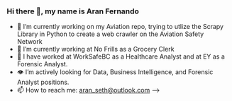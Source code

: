 ### Hi there 👋, my name is Aran Fernando

- 🔭 I’m currently working on my Aviation repo, trying to utlize the Scrapy Library in Python to create a web crawler on the Aviation Safety Network
- 🌱 I’m currently working at No Frills as a Grocery Clerk
- 💼 I have worked at WorkSafeBC as a Healthcare Analyst and at EY as a Forensic Analyst.
- 👁️ I’m actively looking for Data, Business Intelligence, and Forensic Analyst positions.
- 📫 How to reach me: aran_seth@outlook.com
-->
